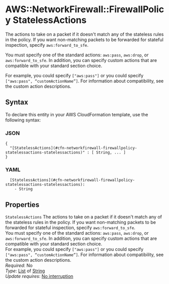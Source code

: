# AWS::NetworkFirewall::FirewallPolicy StatelessActions<a name="aws-properties-networkfirewall-firewallpolicy-statelessactions"></a>

The actions to take on a packet if it doesn't match any of the stateless rules in the policy\. If you want non\-matching packets to be forwarded for stateful inspection, specify `aws:forward_to_sfe`\. 

You must specify one of the standard actions: `aws:pass`, `aws:drop`, or `aws:forward_to_sfe`\. In addition, you can specify custom actions that are compatible with your standard section choice\.

For example, you could specify `["aws:pass"]` or you could specify `["aws:pass", “customActionName”]`\. For information about compatibility, see the custom action descriptions\.

## Syntax<a name="aws-properties-networkfirewall-firewallpolicy-statelessactions-syntax"></a>

To declare this entity in your AWS CloudFormation template, use the following syntax:

### JSON<a name="aws-properties-networkfirewall-firewallpolicy-statelessactions-syntax.json"></a>

```
{
  "[StatelessActions](#cfn-networkfirewall-firewallpolicy-statelessactions-statelessactions)" : [ String, ... ]
}
```

### YAML<a name="aws-properties-networkfirewall-firewallpolicy-statelessactions-syntax.yaml"></a>

```
  [StatelessActions](#cfn-networkfirewall-firewallpolicy-statelessactions-statelessactions): 
    - String
```

## Properties<a name="aws-properties-networkfirewall-firewallpolicy-statelessactions-properties"></a>

`StatelessActions`  <a name="cfn-networkfirewall-firewallpolicy-statelessactions-statelessactions"></a>
The actions to take on a packet if it doesn't match any of the stateless rules in the policy\. If you want non\-matching packets to be forwarded for stateful inspection, specify `aws:forward_to_sfe`\.   
You must specify one of the standard actions: `aws:pass`, `aws:drop`, or `aws:forward_to_sfe`\. In addition, you can specify custom actions that are compatible with your standard section choice\.  
For example, you could specify `["aws:pass"]` or you could specify `["aws:pass", “customActionName”]`\. For information about compatibility, see the custom action descriptions\.  
*Required*: No  
*Type*: [List](#aws-properties-networkfirewall-firewallpolicy-statelessactions) of [String](#aws-properties-networkfirewall-firewallpolicy-statelessactions)  
*Update requires*: [No interruption](https://docs.aws.amazon.com/AWSCloudFormation/latest/UserGuide/using-cfn-updating-stacks-update-behaviors.html#update-no-interrupt)